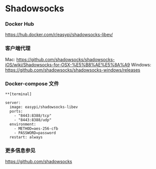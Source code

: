 <!-- toc -->

# Shadowsocks

### Docker Hub
  
  https://hub.docker.com/r/easypi/shadowsocks-libev/

### 客户端代理

  Mac:
  https://github.com/shadowsocks/shadowsocks-iOS/wiki/Shadowsocks-for-OSX-%E5%B8%AE%E5%8A%A9
  Windows:
  https://github.com/shadowsocks/shadowsocks-windows/releases


### Docker-compose 文件

```
**[terminal]

server:
  image: easypi/shadowsocks-libev
  ports:
    - "8443:8388/tcp"
    - "8443:8388/udp"
  environment:
    - METHOD=aes-256-cfb
    - PASSWORD=password
  restart: always
```

### 更多信息参见

https://github.com/shadowsocks